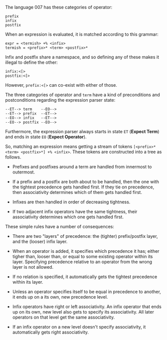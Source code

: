 The language 007 has these categories of operator:

    prefix
    infix
    postfix

When an expression is evaluated, it is matched according to this grammar:

    expr = <termish> +% <infix>
    termish = <prefix>* <term> <postfix>*

Infix and postfix share a namespace, and so defining any of these makes it
illegal to define the other:

    infix:<[>
    postfix:<[>

However, `prefix:<[>` can co-exist with either of those.

The three categories of operator and `term` have a kind of preconditions and
postconditions regarding the expression parser state:

    --ET--> term    --EO-->
    --ET--> prefix  --ET-->
    --EO--> infix   --ET-->
    --EO--> postfix --EO-->

Furthermore, the expression parser always starts in state `ET` (**Expect Term**)
and ends in state `EO` (**Expect Operator**).

So, matching an expression means getting a stream of tokens `[<prefix>*
<term> <postfix>*] +% <infix>`. These tokens are constructed into a tree as
follows.

* Prefixes and postfixes around a term are handled from innermost to outermost.

* If a prefix and a postfix are both about to be handled, then the one with
  the tightest precedence gets handled first. If they tie on precedence, then
  associativity determines which of them gets handled first.

* Infixes are then handled in order of decreasing tightness.

* If two adjacent infix operators have the same tightness, their associativity
  determines which one gets handled first.

These simple rules have a number of consequences:

* There are two "layers" of precedence: the (tighter) prefix/postfix layer,
  and the (looser) infix layer.

* When an operator is added, it specifies which precedence it has; either
  tigher than, looser than, or equal to some existing operator within its
  layer. Specifying precedence relative to an operator from the wrong layer
  is not allowed.

* If no relation is specified, it automatically gets the tightest precedence
  within its layer.

* Unless an operator specifies itself to be equal in precedence to another,
  it ends up on a its own, new precedence level.

* Infix operators have right or left associativity. An infix operator that
  ends up on its own, new level also gets to specify its associativity. All
  later operators on that level get the same associativity.

* If an infix operator on a new level doesn't specify associativity, it
  automatically gets right associativity.

